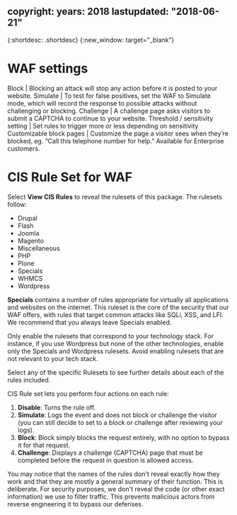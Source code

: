 copyright:
  years: 2018
lastupdated: "2018-06-21"
---

{:shortdesc: .shortdesc}
{:new_window: target="_blank"}

# WAF settings
Block | Blocking an attack will stop any action before it is posted to your website.
Simulate | To test for false positives, set the WAF to Simulate mode, which will record the response to possible attacks without challenging or blocking.
Challenge | A challenge page asks visitors to submit a CAPTCHA to continue to your website.
Threshold / sensitivity setting | Set rules to trigger more or less depending on sensitivity
Customizable block pages | Customize the page a visitor sees when they’re blocked, eg. “Call this telephone number for help.” Available for Enterprise customers.

# CIS Rule Set for WAF

Select **View CIS Rules** to reveal the rulesets of this package. The rulesets follow:

* Drupal
* Flash
* Joomla
* Magento
* Miscellaneous
* PHP
* Plone
* Specials
* WHMCS
* Wordpress

**Specials** contains a number of rules appropriate for virtually all applications and websites on the internet. This ruleset is the core of the security that our WAF offers, with rules that target common attacks like SQLi, XSS, and LFI. We recommend that you always leave Specials enabled.

Only enable the rulesets that correspond to your technology stack. For instance, if you use Wordpress but none of the other technologies, enable only the Specials and Wordpress rulesets. Avoid enabling rulesets that are not relevant to your tech stack.

Select any of the specific Rulesets to see further details about each of the rules included.

CIS Rule set lets you perform four actions on each rule:
1. **Disable**: Turns the rule off.
2. **Simulate**: Logs the event and does not block or challenge the visitor (you can still decide to set to a block or challenge after reviewing your logs).
3. **Block**: Block simply blocks the request entirely, with no option to bypass it for that request.
4. **Challenge**: Displays a challenge (CAPTCHA) page that must be completed before the request in question is allowed access.

You may notice that the names of the rules don't reveal exactly how they work and that they are mostly a general summary of their function. This is deliberate.  For security purposes, we don't reveal the code (or other exact information) we use to filter traffic. This prevents malicious actors from reverse engineering it to bypass our defenses.
